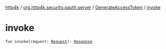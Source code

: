 [http4k](../../index.md) / [org.http4k.security.oauth.server](../index.md) / [GenerateAccessToken](index.md) / [invoke](./invoke.md)

# invoke

`fun invoke(request: `[`Request`](../../org.http4k.core/-request/index.md)`): `[`Response`](../../org.http4k.core/-response/index.md)